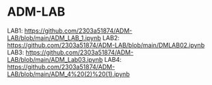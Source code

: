 # ADM-LAB
LAB1: https://github.com/2303a51874/ADM-LAB/blob/main/ADM_LAB_1.ipynb
LAB2: https://github.com/2303a51874/ADM-LAB/blob/main/DMLAB02.ipynb
LAB3: https://github.com/2303a51874/ADM-LAB/blob/main/ADM_Lab03.ipynb
LAB4: https://github.com/2303a51874/ADM-LAB/blob/main/ADM_4%20(2)%20(1).ipynb
